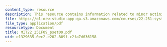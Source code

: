 ```yaml
---
content_type: resource
description: This resource contains information related to minor actinides.
file: https://ol-ocw-studio-app-qa.s3.amazonaws.com/courses/22-251-systems-analysis-of-the-nuclear-fuel-cycle-fall-2009/e13296350ec2e202809fc2fa7d636158_MIT22_251F09_pset09.pdf
file_type: application/pdf
resourcetype: Document
title: MIT22_251F09_pset09.pdf
uid: e1329635-0ec2-e202-809f-c2fa7d636158
---
```


